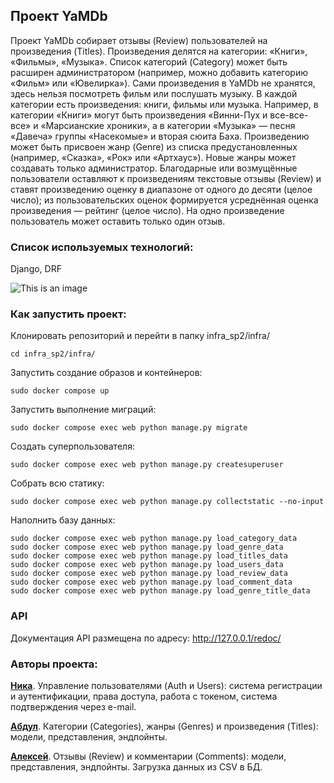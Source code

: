 ## Проект YaMDb
Проект YaMDb собирает отзывы (Review) пользователей на произведения (Titles). Произведения делятся на категории: «Книги», «Фильмы», «Музыка». Список категорий (Category) может быть расширен администратором (например, можно добавить категорию «Фильм» или «Ювелирка»).
Сами произведения в YaMDb не хранятся, здесь нельзя посмотреть фильм или послушать музыку.
В каждой категории есть произведения: книги, фильмы или музыка. Например, в категории «Книги» могут быть произведения «Винни-Пух и все-все-все» и «Марсианские хроники», а в категории «Музыка» — песня «Давеча» группы «Насекомые» и вторая сюита Баха.
Произведению может быть присвоен жанр (Genre) из списка предустановленных (например, «Сказка», «Рок» или «Артхаус»). Новые жанры может создавать только администратор.
Благодарные или возмущённые пользователи оставляют к произведениям текстовые отзывы (Review) и ставят произведению оценку в диапазоне от одного до десяти (целое число); из пользовательских оценок формируется усреднённая оценка произведения — рейтинг (целое число). На одно произведение пользователь может оставить только один отзыв.
### Cписок используемых технологий:
Django, DRF


![This is an image](https://github.com/abdurazak1/yamdb_final/actions/workflows/yamdb_workflow.yml/badge.svg)

### Как запустить проект:

Клонировать репозиторий и перейти в папку infra_sp2/infra/

```
cd infra_sp2/infra/
```

Запустить создание образов и контейнеров:

```
sudo docker compose up
```

Запустить выполнение миграций:

```
sudo docker compose exec web python manage.py migrate
```

Создать суперпользователя:

```
sudo docker compose exec web python manage.py createsuperuser
```

Собрать всю статику:

```
sudo docker compose exec web python manage.py collectstatic --no-input
```

Наполнить базу данных:
```
sudo docker compose exec web python manage.py load_category_data
sudo docker compose exec web python manage.py load_genre_data
sudo docker compose exec web python manage.py load_titles_data
sudo docker compose exec web python manage.py load_users_data
sudo docker compose exec web python manage.py load_review_data
sudo docker compose exec web python manage.py load_comment_data
sudo docker compose exec web python manage.py load_genre_title_data
```


### API
Документация API размещена по адресу: http://127.0.0.1/redoc/

### Авторы проекта: 

**[Ника](https://github.com/nikamasi)**. Управление пользователями (Auth и Users): система регистрации и аутентификации, права доступа, работа с токеном, система подтверждения через e-mail.

**[Абдул](https://github.com/abdurazak1)**.  Категории (Categories), жанры (Genres) и произведения (Titles): модели, представления, эндпойнты.

**[Алексей](https://github.com/alexeynickulin-web)**. Отзывы (Review) и комментарии (Comments): модели, представления, эндпойнты. Загрузка данных из CSV в БД.
